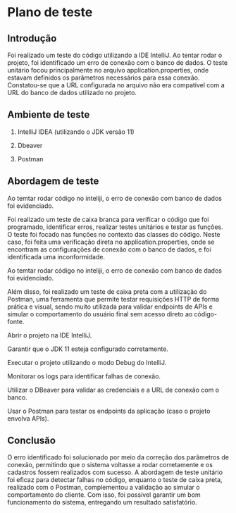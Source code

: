 # Plano de teste

## Introdução

Foi realizado um teste do código utilizando a IDE IntelliJ. Ao tentar rodar o projeto, foi identificado um erro de conexão com o banco de dados. O teste unitário focou principalmente no arquivo application.properties, onde estavam definidos os parâmetros necessários para essa conexão. Constatou-se que a URL configurada no arquivo não era compatível com a URL do banco de dados utilizado no projeto.

## Ambiente de teste

1. IntelliJ IDEA (utilizando o JDK versão 11)

2. Dbeaver

3. Postman

## Abordagem de teste

Ao temtar rodar código no inteliji, o erro de conexão com banco de dados foi evidenciado.



Foi realizado um teste de caixa branca para verificar o código que foi programado, identificar erros, realizar testes unitários e testar as funções. O teste foi focado nas funções no contexto das classes do código. Neste caso, foi feita uma verificação direta no application.properties, onde se encontram as configurações de conexão com o banco de dados, e foi identificada uma inconformidade.

Ao temtar rodar código no inteliji, o erro de conexão com banco de dados foi evidenciado.

Além disso, foi realizado um teste de caixa preta com a utilização do Postman, uma ferramenta que permite testar requisições HTTP de forma prática e visual, sendo muito utilizada para validar endpoints de APIs e simular o comportamento do usuário final sem acesso direto ao código-fonte.

Abrir o projeto na IDE IntelliJ.

Garantir que o JDK 11 esteja configurado corretamente.

Executar o projeto utilizando o modo Debug do IntelliJ.

Monitorar os logs para identificar falhas de conexão.

Utilizar o DBeaver para validar as credenciais e a URL de conexão com o banco.

Usar o Postman para testar os endpoints da aplicação (caso o projeto envolva APIs).

## Conclusão

O erro identificado foi solucionado por meio da correção dos parâmetros de conexão, permitindo que o sistema voltasse a rodar corretamente e os cadastros fossem realizados com sucesso. A abordagem de teste unitário foi eficaz para detectar falhas no código, enquanto o teste de caixa preta, realizado com o Postman, complementou a validação ao simular o comportamento do cliente. Com isso, foi possível garantir um bom funcionamento do sistema, entregando um resultado satisfatório.


